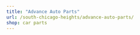 ```yaml
---
title: "Advance Auto Parts"
url: /south-chicago-heights/advance-auto-parts/
shop: car parts
---
```

